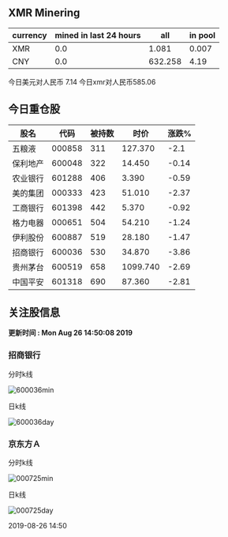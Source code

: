 ## XMR Minering

|currency|mined in last 24 hours|all|in pool|
|---|---|---|---|
|XMR|0.0|1.081|0.007|
|CNY|0.0|632.258|4.19|

今日美元对人民币 7.14	今日xmr对人民币585.06


## 今日重仓股 

|股名|代码|被持数|时价|涨跌%|
|---|---|---|---|---|
|五粮液|000858|311|127.370|-2.1|
|保利地产|600048|322|14.450|-0.14|
|农业银行|601288|406|3.390|-0.59|
|美的集团|000333|423|51.010|-2.37|
|工商银行|601398|442|5.370|-0.92|
|格力电器|000651|504|54.210|-1.24|
|伊利股份|600887|519|28.180|-1.47|
|招商银行|600036|530|34.870|-3.86|
|贵州茅台|600519|658|1099.740|-2.69|
|中国平安|601318|690|87.360|-2.81|

## 关注股信息
**更新时间 : Mon Aug 26 14:50:08 2019**
### 招商银行 
分时k线

![600036min](http://image.sinajs.cn/newchart/min/n/sh600036.gif)

日k线

![600036day](http://image.sinajs.cn/newchart/daily/n/sh600036.gif)

### 京东方Ａ 
分时k线

![000725min](http://image.sinajs.cn/newchart/min/n/sz000725.gif)

日k线

![000725day](http://image.sinajs.cn/newchart/daily/n/sz000725.gif)

2019-08-26 14:50
